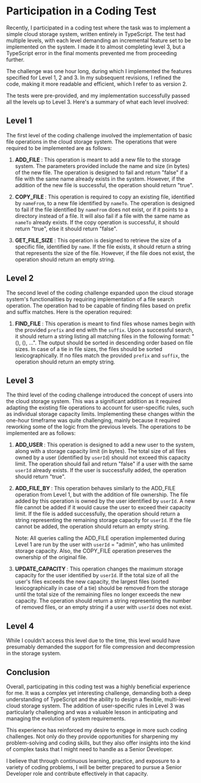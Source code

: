 # Participation in a Coding Test

Recently, I participated in a coding test where the task was to implement a simple cloud storage system, written entirely in TypeScript. The test had multiple levels, with each level demanding an incremental feature set to be implemented on the system. I made it to almost completing level 3, but a TypeScript error in the final moments prevented me from proceeding further.

The challenge was one hour long, during which I implemented the features specified for Level 1, 2 and 3. In my subsequent revisions, I refined the code, making it more readable and efficient, which I refer to as version 2.

The tests were pre-provided, and my implementation successfully passed all the levels up to Level 3. Here's a summary of what each level involved:

## Level 1

The first level of the coding challenge involved the implementation of basic file operations in the cloud storage system. The operations that were required to be implemented are as follows:

1. **ADD_FILE <name> <size>**: This operation is meant to add a new file to the storage system. The parameters provided include the name and size (in bytes) of the new file. The operation is designed to fail and return "false" if a file with the same name already exists in the system. However, if the addition of the new file is successful, the operation should return "true".

2. **COPY_FILE <nameFrom> <nameTo>**: This operation is required to copy an existing file, identified by `nameFrom`, to a new file identified by `nameTo`. The operation is designed to fail if the file identified by `nameFrom` does not exist, or if it points to a directory instead of a file. It will also fail if a file with the same name as `nameTo` already exists. If the copy operation is successful, it should return "true", else it should return "false".

3. **GET_FILE_SIZE <name>**: This operation is designed to retrieve the size of a specific file, identified by `name`. If the file exists, it should return a string that represents the size of the file. However, if the file does not exist, the operation should return an empty string.

## Level 2

The second level of the coding challenge expanded upon the cloud storage system's functionalities by requiring implementation of a file search operation. The operation had to be capable of finding files based on prefix and suffix matches. Here is the operation required:

1. **FIND_FILE <prefix> <suffix>**: This operation is meant to find files whose names begin with the provided `prefix` and end with the `suffix`. Upon a successful search, it should return a string listing all matching files in the following format: "<name1> (<size1>), <name2> (<size2>), ...". The output should be sorted in descending order based on file sizes. In case of a tie in file sizes, the files should be sorted lexicographically. If no files match the provided `prefix` and `suffix`, the operation should return an empty string.

## Level 3

The third level of the coding challenge introduced the concept of users into the cloud storage system. This was a significant addition as it required adapting the existing file operations to account for user-specific rules, such as individual storage capacity limits. Implementing these changes within the one-hour timeframe was quite challenging, mainly because it required reworking some of the logic from the previous levels. The operations to be implemented are as follows:

1. **ADD_USER <userId> <capacity>**: This operation is designed to add a new user to the system, along with a storage capacity limit (in bytes). The total size of all files owned by a user (identified by `userId`) should not exceed this capacity limit. The operation should fail and return "false" if a user with the same `userId` already exists. If the user is successfully added, the operation should return "true".

2. **ADD_FILE_BY <userId> <name> <size>**: This operation behaves similarly to the ADD_FILE operation from Level 1, but with the addition of file ownership. The file added by this operation is owned by the user identified by `userId`. A new file cannot be added if it would cause the user to exceed their capacity limit. If the file is added successfully, the operation should return a string representing the remaining storage capacity for `userId`. If the file cannot be added, the operation should return an empty string.

   Note: All queries calling the ADD_FILE operation implemented during Level 1 are run by the user with `userId` = "admin", who has unlimited storage capacity. Also, the COPY_FILE operation preserves the ownership of the original file.

3. **UPDATE_CAPACITY <userId> <capacity>**: This operation changes the maximum storage capacity for the user identified by `userId`. If the total size of all the user's files exceeds the new capacity, the largest files (sorted lexicographically in case of a tie) should be removed from the storage until the total size of the remaining files no longer exceeds the new capacity. The operation should return a string representing the number of removed files, or an empty string if a user with `userId` does not exist.

## Level 4

While I couldn't access this level due to the time, this level would have presumably demanded the support for file compression and decompression in the storage system.

## Conclusion

Overall, participating in this coding test was a highly beneficial experience for me. It was a complex yet interesting challenge, demanding both a deep understanding of TypeScript and the ability to design a flexible, multi-level cloud storage system. The addition of user-specific rules in Level 3 was particularly challenging and was a valuable lesson in anticipating and managing the evolution of system requirements.

This experience has reinforced my desire to engage in more such coding challenges. Not only do they provide opportunities for sharpening my problem-solving and coding skills, but they also offer insights into the kind of complex tasks that I might need to handle as a Senior Developer.

I believe that through continuous learning, practice, and exposure to a variety of coding problems, I will be better prepared to pursue a Senior Developer role and contribute effectively in that capacity.
